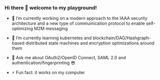 ### Hi there 👋 welcome to my playground!

- 🔭 I’m currently working on a modern approach to the IAAA security architecture and a new type of commuinication protocol to enable self-optimizing M2M messaging

- 🌱 I’m currently learning kubernetes and blockchain/DAG/Hashgraph-based distributed state machines and encryption optimizations around them

- 💬 Ask me about OAuth2/OpenID Connect, SAML 2.0 and authentication/fingerprinting 😎

- ⚡ Fun fact: it works on my computer


<!--
**scattered-code/scattered-code** is a ✨ _special_ ✨ repository because its `README.md` (this file) appears on your GitHub profile.

Here are some ideas to get you started:

- 🔭 I’m currently working on ...
- 🌱 I’m currently learning ...
- 👯 I’m looking to collaborate on ...
- 🤔 I’m looking for help with ...
- 💬 Ask me about ...
- 📫 How to reach me: ...
- 😄 Pronouns: ...
- ⚡ Fun fact: ...
-->

